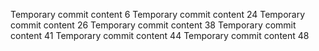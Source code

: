 Temporary commit content 6
Temporary commit content 24
Temporary commit content 26
Temporary commit content 38
Temporary commit content 41
Temporary commit content 44
Temporary commit content 48
